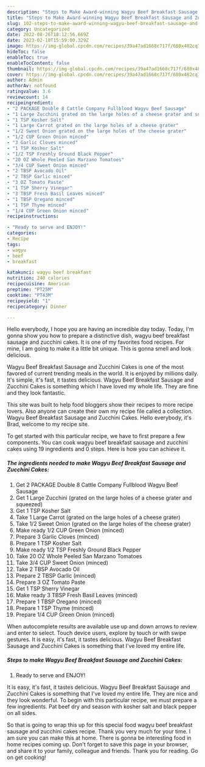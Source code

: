 ```yaml
---
description: "Steps to Make Award-winning Wagyu Beef Breakfast Sausage and Zucchini Cakes"
title: "Steps to Make Award-winning Wagyu Beef Breakfast Sausage and Zucchini Cakes"
slug: 102-steps-to-make-award-winning-wagyu-beef-breakfast-sausage-and-zucchini-cakes
category: Uncategorized
date: 2022-08-26T18:12:56.669Z
date: 2023-02-10T15:59:00.329Z
image: https://img-global.cpcdn.com/recipes/39a47ad1668c717f/680x482cq70/wagyu-beef-breakfast-sausage-and-zucchini-cakes-recipe-main-photo.jpg
hideToc: false
enableToc: true
enableTocContent: false
thumbnail: https://img-global.cpcdn.com/recipes/39a47ad1668c717f/680x482cq70/wagyu-beef-breakfast-sausage-and-zucchini-cakes-recipe-main-photo.jpg
cover: https://img-global.cpcdn.com/recipes/39a47ad1668c717f/680x482cq70/wagyu-beef-breakfast-sausage-and-zucchini-cakes-recipe-main-photo.jpg
author: Admin
authorAv: notfound
ratingvalue: 3.6
reviewcount: 14
recipeingredient:
- "2 PACKAGE Double 8 Cattle Company Fullblood Wagyu Beef Sausage"
- "1 Large Zucchini grated on the large holes of a cheese grater and squeezed"
- "1 TSP Kosher Salt"
- "1 Large Carrot grated on the large holes of a cheese grater"
- "1/2 Sweet Onion grated on the large holes of the cheese grater"
- "1/2 CUP Green Onion minced"
- "3 Garlic Cloves minced"
- "1 TSP Kosher Salt"
- "1/2 TSP Freshly Ground Black Pepper"
- "20 OZ Whole Peeled San Marzano Tomatoes"
- "3/4 CUP Sweet Onion minced"
- "2 TBSP Avocado Oil"
- "2 TBSP Garlic minced"
- "3 OZ Tomato Paste"
- "1 TSP Sherry Vinegar"
- "3 TBSP Fresh Basil Leaves minced"
- "1 TBSP Oregano minced"
- "1 TSP Thyme minced"
- "1/4 CUP Green Onion minced"
recipeinstructions:

- "Ready to serve and ENJOY!"
categories:
- Recipe
tags:
- wagyu
- beef
- breakfast

katakunci: wagyu beef breakfast 
nutrition: 240 calories
recipecuisine: American
preptime: "PT25M"
cooktime: "PT43M"
recipeyield: "1"
recipecategory: Dinner

---
```



Hello everybody, I hope you are having an incredible day today. Today, I'm gonna show you how to prepare a distinctive dish, wagyu beef breakfast sausage and zucchini cakes. It is one of my favorites food recipes. For mine, I am going to make it a little bit unique. This is gonna smell and look delicious.

Wagyu Beef Breakfast Sausage and Zucchini Cakes is one of the most favored of current trending meals in the world. It is enjoyed by millions daily. It's simple, it's fast, it tastes delicious. Wagyu Beef Breakfast Sausage and Zucchini Cakes is something which I have loved my whole life. They are fine and they look fantastic.

This site was built to help food bloggers show their recipes to more recipe lovers. Also anyone can create their own my recipe file called a collection. Wagyu Beef Breakfast Sausage and Zucchini Cakes. Hello everybody, it&#39;s Brad, welcome to my recipe site.


To get started with this particular recipe, we have to first prepare a few components. You can cook wagyu beef breakfast sausage and zucchini cakes using 19 ingredients and 0 steps. Here is how you can achieve it.

<!--inarticleads1-->

##### The ingredients needed to make Wagyu Beef Breakfast Sausage and Zucchini Cakes:

1. Get 2 PACKAGE Double 8 Cattle Company Fullblood Wagyu Beef Sausage
1. Get 1 Large Zucchini (grated on the large holes of a cheese grater and squeezed)
1. Get 1 TSP Kosher Salt
1. Take 1 Large Carrot (grated on the large holes of a cheese grater)
1. Take 1/2 Sweet Onion (grated on the large holes of the cheese grater)
1. Make ready 1/2 CUP Green Onion (minced)
1. Prepare 3 Garlic Cloves (minced)
1. Prepare 1 TSP Kosher Salt
1. Make ready 1/2 TSP Freshly Ground Black Pepper
1. Take 20 OZ Whole Peeled San Marzano Tomatoes
1. Take 3/4 CUP Sweet Onion (minced)
1. Take 2 TBSP Avocado Oil
1. Prepare 2 TBSP Garlic (minced)
1. Prepare 3 OZ Tomato Paste
1. Get 1 TSP Sherry Vinegar
1. Make ready 3 TBSP Fresh Basil Leaves (minced)
1. Prepare 1 TBSP Oregano (minced)
1. Prepare 1 TSP Thyme (minced)
1. Prepare 1/4 CUP Green Onion (minced)


When autocomplete results are available use up and down arrows to review and enter to select. Touch device users, explore by touch or with swipe gestures. It is easy, it&#39;s fast, it tastes delicious. Wagyu Beef Breakfast Sausage and Zucchini Cakes is something that I&#39;ve loved my entire life. 

<!--inarticleads2-->

##### Steps to make Wagyu Beef Breakfast Sausage and Zucchini Cakes:


1. Ready to serve and ENJOY!

It is easy, it&#39;s fast, it tastes delicious. Wagyu Beef Breakfast Sausage and Zucchini Cakes is something that I&#39;ve loved my entire life. They are nice and they look wonderful. To begin with this particular recipe, we must prepare a few ingredients. Pat beef dry and season with kosher salt and black pepper on all sides. 

So that is going to wrap this up for this special food wagyu beef breakfast sausage and zucchini cakes recipe. Thank you very much for your time. I am sure you can make this at home. There is gonna be interesting food in home recipes coming up. Don't forget to save this page in your browser, and share it to your family, colleague and friends. Thank you for reading. Go on get cooking!
